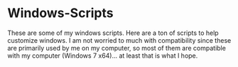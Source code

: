 # Windows-Scripts
These are some of my windows scripts. Here are a ton of scripts to help customize windows. I am not worried to much with compatibility since these are primarily used by me on my computer, so most of them are compatible with my computer (Windows 7 x64)... at least that is what I hope.

